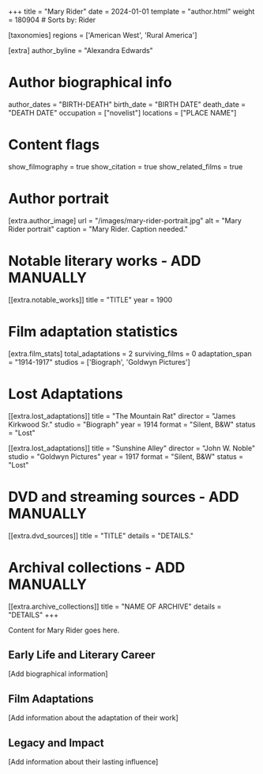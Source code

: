 +++
title = "Mary Rider"
date = 2024-01-01
template = "author.html"
weight = 180904  # Sorts by: Rider

[taxonomies]
regions = ['American West', 'Rural America']

[extra]
author_byline = "Alexandra Edwards"

# Author biographical info
author_dates = "BIRTH-DEATH"
birth_date = "BIRTH DATE"
death_date = "DEATH DATE"
occupation = ["novelist"]
locations = ["PLACE NAME"]

# Content flags
show_filmography = true
show_citation = true
show_related_films = true

# Author portrait
[extra.author_image]
url = "/images/mary-rider-portrait.jpg"
alt = "Mary Rider portrait"
caption = "Mary Rider. Caption needed."

# Notable literary works - ADD MANUALLY
[[extra.notable_works]]
title = "TITLE"
year = 1900

# Film adaptation statistics
[extra.film_stats]
total_adaptations = 2
surviving_films = 0
adaptation_span = "1914-1917"
studios = ['Biograph', 'Goldwyn Pictures']
# Lost Adaptations
[[extra.lost_adaptations]]
title = "The Mountain Rat"
director = "James Kirkwood Sr."
studio = "Biograph"
year = 1914
format = "Silent, B&W"
status = "Lost"

[[extra.lost_adaptations]]
title = "Sunshine Alley"
director = "John W. Noble"
studio = "Goldwyn Pictures"
year = 1917
format = "Silent, B&W"
status = "Lost"


# DVD and streaming sources - ADD MANUALLY
[[extra.dvd_sources]]
title = "TITLE"
details = "DETAILS."

# Archival collections - ADD MANUALLY
[[extra.archive_collections]]
title = "NAME OF ARCHIVE"
details = "DETAILS"
+++

Content for Mary Rider goes here. 

## Early Life and Literary Career

[Add biographical information]

## Film Adaptations

[Add information about the adaptation of their work]

## Legacy and Impact

[Add information about their lasting influence]
